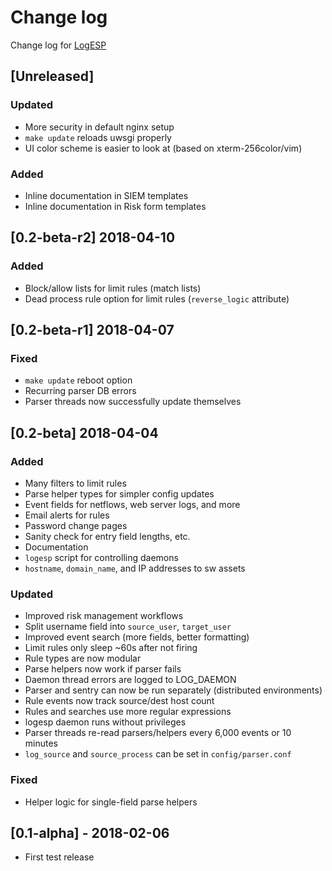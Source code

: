 # Change log
Change log for [LogESP](https://github.com/dogoncouch/LogESP)

## [Unreleased]
### Updated
- More security in default nginx setup
- `make update` reloads uwsgi properly
- UI color scheme is easier to look at (based on xterm-256color/vim)

### Added
- Inline documentation in SIEM templates
- Inline documentation in Risk form templates

## [0.2-beta-r2] 2018-04-10
### Added
- Block/allow lists for limit rules (match lists)
- Dead process rule option for limit rules (`reverse_logic` attribute)

## [0.2-beta-r1] 2018-04-07
### Fixed
- `make update` reboot option
- Recurring parser DB errors
- Parser threads now successfully update themselves

## [0.2-beta] 2018-04-04
### Added
- Many filters to limit rules
- Parse helper types for simpler config updates
- Event fields for netflows, web server logs, and more
- Email alerts for rules
- Password change pages
- Sanity check for entry field lengths, etc.
- Documentation
- `logesp` script for controlling daemons
- `hostname`, `domain_name`, and IP addresses to sw assets

### Updated
- Improved risk management workflows
- Split username field into `source_user`, `target_user`
- Improved event search (more fields, better formatting)
- Limit rules only sleep ~60s after not firing
- Rule types are now modular
- Parse helpers now work if parser fails
- Daemon thread errors are logged to LOG\_DAEMON
- Parser and sentry can now be run separately (distributed environments)
- Rule events now track source/dest host count
- Rules and searches use more regular expressions
- logesp daemon runs without privileges
- Parser threads re-read parsers/helpers every 6,000 events or 10 minutes
- `log_source` and `source_process` can be set in `config/parser.conf`

### Fixed
- Helper logic for single-field parse helpers

## [0.1-alpha] - 2018-02-06
- First test release
